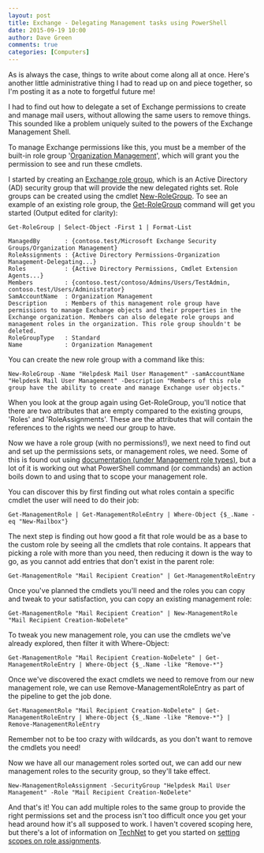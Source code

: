 ```yaml
---
layout: post
title: Exchange - Delegating Management tasks using PowerShell
date: 2015-09-19 10:00
author: Dave Green
comments: true
categories: [Computers]
---
```

As is always the case, things to write about come along all at once. Here's another little administrative thing I had to read up on and piece together, so I'm posting it as a note to forgetful future me!

I had to find out how to delegate a set of Exchange permissions to create and manage mail users, without allowing the same users to remove things. This sounded like a problem uniquely suited to the powers of the Exchange Management Shell.

To manage Exchange permissions like this, you must be a member of the built-in role group '[Organization Management](https://technet.microsoft.com/en-us/library/dd638186)', which will grant you the permission to see and run these cmdlets.

I started by creating an [Exchange role group](https://technet.microsoft.com/en-us/library/dd638105(v=exchg.150).aspx), which is an Active Directory (AD) security group that will provide the new delegated rights set. Role groups can be created using the cmdlet [New-RoleGroup](https://technet.microsoft.com/en-us/library/dd638181(v=exchg.150).aspx). To see an example of an existing role group, the [Get-RoleGroup](https://technet.microsoft.com/en-us/library/dd638115(v=exchg.150).aspx) command will get you started (Output edited for clarity):

    Get-RoleGroup | Select-Object -First 1 | Format-List

    ManagedBy       : {contoso.test/Microsoft Exchange Security Groups/Organization Management}
    RoleAssignments : {Active Directory Permissions-Organization Management-Delegating...}
    Roles           : {Active Directory Permissions, Cmdlet Extension Agents...}
    Members         : {contoso.test/contoso/Admins/Users/TestAdmin, contoso.test/Users/Administrator}
    SamAccountName  : Organization Management
    Description     : Members of this management role group have permissions to manage Exchange objects and their properties in the Exchange organization. Members can also delegate role groups and management roles in the organization. This role group shouldn't be deleted.
    RoleGroupType   : Standard
    Name            : Organization Management

You can create the new role group with a command like this:

    New-RoleGroup -Name "Helpdesk Mail User Management" -samAccountName "Helpdesk Mail User Management" -Description "Members of this role group have the ability to create and manage Exchange user objects."

When you look at the group again using Get-RoleGroup, you'll notice that there are two attributes that are empty compared to the existing groups, 'Roles' and 'RoleAssignments'. These are the attributes that will contain the references to the rights we need our group to have.

Now we have a role group (with no permissions!), we next need to find out and set up the permissions sets, or management roles, we need. Some of this is found out using [documentation (under Management role types)](https://technet.microsoft.com/en-us/library/dd298116(v=exchg.150).aspx#RoleEntries), but a lot of it is working out what PowerShell command (or commands) an action boils down to and using that to scope your management role.

You can discover this by first finding out what roles contain a specific cmdlet the user will need to do their job:

    Get-ManagementRole | Get-ManagementRoleEntry | Where-Object {$_.Name -eq "New-Mailbox"}

The next step is finding out how good a fit that role would be as a base to the custom role by seeing all the cmdlets that role contains. It appears that picking a role with more than you need, then reducing it down is the way to go, as you cannot add entries that don't exist in the parent role:

    Get-ManagementRole "Mail Recipient Creation" | Get-ManagementRoleEntry

Once you've planned the cmdlets you'll need and the roles you can copy and tweak to your satisfaction, you can copy an existing management role:

    Get-ManagementRole "Mail Recipient Creation" | New-ManagementRole "Mail Recipient Creation-NoDelete"

To tweak you new management role, you can use the cmdlets we've already explored, then filter it with Where-Object:

    Get-ManagementRole "Mail Recipient Creation-NoDelete" | Get-ManagementRoleEntry | Where-Object {$_.Name -like "Remove-*"}

Once we've discovered the exact cmdlets we need to remove from our new management role, we can use Remove-ManagementRoleEntry as part of the pipeline to get the job done.

    Get-ManagementRole "Mail Recipient Creation-NoDelete" | Get-ManagementRoleEntry | Where-Object {$_.Name -like "Remove-*"} | Remove-ManagementRoleEntry

Remember not to be too crazy with wildcards, as you don't want to remove the cmdlets you need!

Now we have all our management roles sorted out, we can add our new management roles to the security group, so they'll take effect.

    New-ManagementRoleAssignment -SecurityGroup "Helpdesk Mail User Management" -Role "Mail Recipient Creation-NoDelete"

And that's it! You can add multiple roles to the same group to provide the right permissions set and the process isn't too difficult once you get your head around how it's all supposed to work. I haven't covered scoping here, but there's a lot of information on [TechNet](https://technet.microsoft.com/en-us/library/dd351083(v=exchg.150).aspx) to get you started on [setting scopes on role assignments](https://technet.microsoft.com/en-us/library/dd335096(v=exchg.150).aspx).